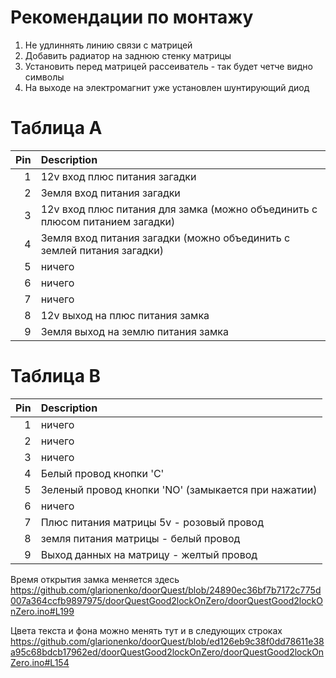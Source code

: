 
# Рекомендации по монтажу
1. Не удлиннять линию связи с матрицей
2. Добавить радиатор на заднюю стенку матрицы
3. Установить перед матрицей рассеиватель - так будет четче видно символы
4. На выходе на электромагнит уже установлен шунтирующий диод

# Таблица A
|   Pin | Description                                                                  |
|------:|:-----------------------------------------------------------------------------|
|     1 | 12v вход плюс питания загадки                                                |
|     2 | Земля вход питания загадки                                                   |
|     3 | 12v вход плюс питания для замка (можно объединить с плюсом питанием загадки) |
|     4 | Земля вход питания загадки (можно объединить с землей питания загадки)       |
|     5 | ничего                                                                       |
|     6 | ничего                                                                       |
|     7 | ничего                                                                       |
|     8 | 12v выход на плюс питания замка                                              |
|     9 | Земля выход на землю питания замка                                           |

# Таблица B
|   Pin | Description                                         |
|------:|:----------------------------------------------------|
|     1 | ничего                                              |
|     2 | ничего                                              |
|     3 | ничего                                              |
|     4 | Белый провод кнопки 'C'                             |
|     5 | Зеленый провод кнопки 'NO' (замыкается при нажатии) |
|     6 | ничего                                              |
|     7 | Плюс питания матрицы 5v - розовый провод            |
|     8 | земля питания матрицы - белый провод                |
|     9 | Выход данных на матрицу - желтый провод             |

Время открытия замка меняется здесь https://github.com/glarionenko/doorQuest/blob/24890ec36bf7b7172c775d007a364ccfb9897975/doorQuestGood2lockOnZero/doorQuestGood2lockOnZero.ino#L199

Цвета текста и фона можно менять тут и в следующих строках https://github.com/glarionenko/doorQuest/blob/ed126eb9c38f0dd78611e38a95c68bdcb17962ed/doorQuestGood2lockOnZero/doorQuestGood2lockOnZero.ino#L154
